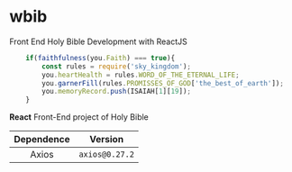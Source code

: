 # wbib

Front End Holy Bible Development with ReactJS


```javascript
    if(faithfulness(you.Faith) === true){
        const rules = require('sky_kingdom');
        you.heartHealth = rules.WORD_OF_THE_ETERNAL_LIFE;
        you.garnerFill(rules.PROMISSES_OF_GOD['the_best_of_earth']);
        you.memoryRecord.push(ISAIAH[1][19]);
    }
```

**React** Front-End project of Holy Bible

| Dependence |    Version     |
| :--------: | :------------: |
|   Axios    | `axios@0.27.2` |
